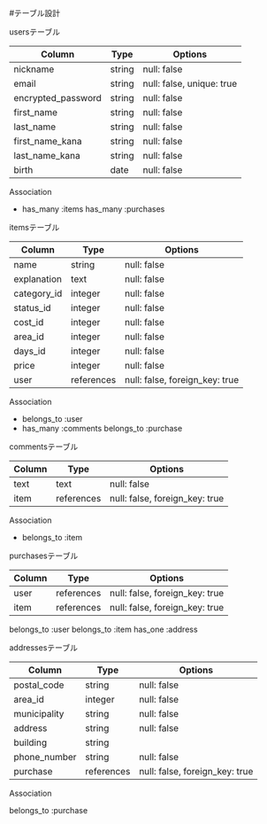 #テーブル設計

  usersテーブル

| Column             | Type    | Options                   |    
| ---------------    | ------  | ------------------------- | 
| nickname           | string  | null: false               |
| email              | string  | null: false, unique: true |
| encrypted_password | string  | null: false               |
| first_name         | string  | null: false               |
| last_name          | string  | null: false               |
| first_name_kana    | string  | null: false               |
| last_name_kana     | string  | null: false               |
| birth              | date    | null: false               | 

   Association

- has_many :items
  has_many :purchases


itemsテーブル

| Column      | Type       | Options                        |    
| ---------   | ------     | -----------------------------  |
| name        | string     | null: false                    |
| explanation | text       | null: false                    |
| category_id | integer    | null: false                    |
| status_id   | integer    | null: false                    |
| cost_id     | integer    | null: false                    |
| area_id     | integer    | null: false                    |
| days_id     | integer    | null: false                    |
| price       | integer    | null: false                    |
| user        | references | null: false, foreign_key: true |


   Association

- belongs_to  :user
- has_many    :comments
  belongs_to  :purchase
  

commentsテーブル

| Column     | Type        | Options                        |    
| ---------  | ----------  | -----------------------------  |
| text       | text        | null: false                    |
| item       | references  | null: false, foreign_key: true |


   Association
   
- belongs_to :item


purchasesテーブル

| Column          | Type        | Options                        |    
| --------------  | ----------  | -----------------------------  |
| user            | references  | null: false, foreign_key: true |
| item            | references  | null: false, foreign_key: true |


  belongs_to   :user 
  belongs_to   :item
  has_one      :address

addressesテーブル

| Column          | Type        | Options                        |    
| --------------  | ----------  | -----------------------------  |
| postal_code     | string      | null: false                    |
| area_id         | integer     | null: false                    |
| municipality    | string      | null: false                    | 
| address         | string      | null: false                    | 
| building        | string      |                                |
| phone_number    | string      | null: false                    | 
| purchase        | references  | null: false, foreign_key: true |

   Association
   
   belongs_to :purchase 


